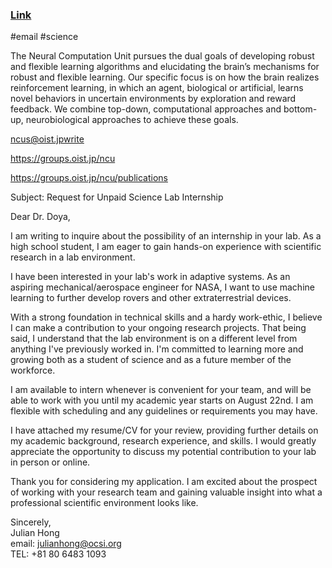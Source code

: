 ### [Link](https://www.oist.jp/research/research-units/ncu "https://www.oist.jp/research/research-units/ncu") 
#email #science 

The Neural Computation Unit pursues the dual goals of developing robust and flexible learning algorithms and elucidating the brain’s mechanisms for robust and flexible learning. Our specific focus is on how the brain realizes reinforcement learning, in which an agent, biological or artificial, learns novel behaviors in uncertain environments by exploration and reward feedback. We combine top-down, computational approaches and bottom-up, neurobiological approaches to achieve these goals.

ncus@oist.jpwrite

https://groups.oist.jp/ncu

https://groups.oist.jp/ncu/publications

Subject: Request for Unpaid Science Lab Internship

Dear Dr. Doya,

I am writing to inquire about the possibility of an internship in your lab. As a high school student, I am eager to gain hands-on experience with scientific research in a lab environment.  
  
I have been interested in your lab's work in adaptive systems. As an aspiring mechanical/aerospace engineer for NASA, I want to use machine learning to further develop rovers and other extraterrestrial devices.  
  
With a strong foundation in technical skills and a hardy work-ethic, I believe I can make a contribution to your ongoing research projects. That being said, I understand that the lab environment is on a different level from anything I've previously worked in. I'm committed to learning more and growing both as a student of science and as a future member of the workforce.
  
I am available to intern whenever is convenient for your team, and will be able to work with you until my academic year starts on August 22nd. I am flexible with scheduling and any guidelines or requirements you may have.  
  
I have attached my resume/CV for your review, providing further details on my academic background, research experience, and skills. I would greatly appreciate the opportunity to discuss my potential contribution to your lab in person or online.  
  
Thank you for considering my application. I am excited about the prospect of working with your research team and gaining valuable insight into what a professional scientific environment looks like.  
  
Sincerely,  
Julian Hong  
email: [julianhong@ocsi.org](mailto:julianhong@ocsi.org)  
TEL: +81 80 6483 1093